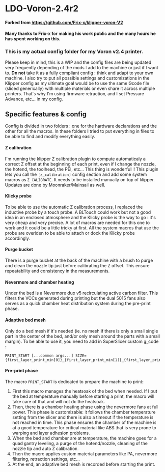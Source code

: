 # LDO-Voron-2.4r2
#### Forked from https://github.com/Frix-x/klipper-voron-V2
#### Many thanks to Frix-x for making his work public and the many hours he has spent working on this.

### This is my actual config folder for my Voron v2.4 printer.

Please keep in mind, this is a WIP and the config files are being updated very frequently depending of the mods I add to the machine or just if I want to. **Do not** take it as a fully compliant config : think and adapt to your own machine.
I also try to put all possible settings and customizations in the Klipper config as my ultimate goal would be to use the same Gcode file (sliced generically) with multiple materials or even share it across multiple printers. That's why I'm using firmware retraction, and I set Pressure Advance, etc... in my config.

## Specific features & config

Config is divided in two folders : one for the hardware declarations and the other for all the macros. In these folders I tried to put everything in files to be able to find and modify everything easily.

#### Z calibration

I'm running the klipper Z calibration plugin to compute automaticaly a correct Z offset at the beginning of each print, even if I change the nozzle, the hotend, the toolhead, the PEI, etc... This thing is wonderfull !
This plugin lets you call the ```[z_calibration]``` config section and add some system macros as ```Z_CALIBRATE```. It needs to be installed manually on top of klipper. Updates are done by Moonraker/Mainsail as well.

#### Klicky probe

To be able to use the automatic Z calibration process, I replaced the inductive probe by a touch probe. A BLTouch could work but not a good idea in an enclosed atmosphere and the Klicky probe is the way to go : it's very cheap and very precise.
A lot of macros are needed for this one to work and it could be a little tricky at first. All the system macros that use the probe are overiden to be able to attach or dock the Klicky probe accordingly.

#### Purge bucket

There is a purge bucket at the back of the machine with a brush to purge and clean the nozzle tip just before calibrating the Z offset. This ensure repeatability and consistency in the measurements.

#### Nevermore and chamber heating

Under the bed is a Nevermore duo v5 recirculating active carbon filter. This filters the VOCs generated during printing but the dual 5015 fans also serves as a quick chamber heat distribution system during the pre-print phase.

#### Adaptive bed mesh

Only do a bed mesh if it's needed (ie. no mesh if there is only a small single part in the center of the bed, and/or only mesh around the parts with a small margin).
To be able to use it, you need to add in SuperSlicer custom g_code :
```
PRINT_START [...common args...] SIZE={first_layer_print_min[0]}_{first_layer_print_min[1]}_{first_layer_print_max[0]}_{first_layer_print_max[1]}
```

#### Pre-print phase

The macro ```PRINT_START``` is dedicated to prepare the machine to print:
1. First this macro manages the heatsoak of the bed when needed. If I put the bed at temperature manually before starting a print, the macro will take care of that and will not do the heatsoak.
2. Then, there is a chamber heating phase using the nevermore fans at full power. This phase is customizable: it follows the chamber temperature setting from the slicer and there is also a timeout if the temperature is not reached in time. This phase ensures the chamber of the machine is at a good temperature for critical material like ABS that is very prone to warping and layer adhesion problems.
3. When the bed and chamber are at temperature, the machine goes for a quad gantry leveling, a purge of the hotend/nozzle, cleaning of the nozzle tip and auto Z calibration.
4. Then the macro applies custom material parameters like PA, nevermore filtering, retraction settings, etc...
5. At the end, an adaptive bed mesh is recorded before starting the print.